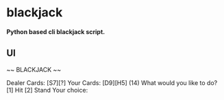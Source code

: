 # blackjack

#### Python based cli blackjack script.

## UI

~~ BLACKJACK ~~

Dealer Cards: [S7][?]
Your Cards:   [D9][H5] (14)
What would you like to do?
[1] Hit
[2] Stand
Your choice:
